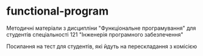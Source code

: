 # functional-program
Методичні матеріали з дисципліни "Функціональне програмування" для студентів спеціальності 121 "Інженерія програмного забезпечення"

 Посилання на тест для студентів, які йдуть на перескладання з комісією
